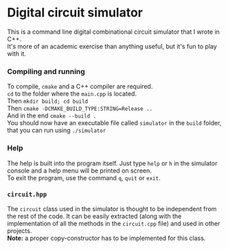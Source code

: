 # Digital circuit simulator
This is a command line digital combinational circuit simulator that I wrote in C++.  
It's more of an academic exercise than anything useful, but it's fun to play with it.  

### Compiling and running
To compile, `cmake` and a C++ compiler are required.  
`cd` to the folder where the `main.cpp` is located.  
Then `mkdir build; cd build`  
Then `cmake -DCMAKE_BUILD_TYPE:STRING=Release ..`  
And in the end `cmake --build .`  
You should now have an executable file called `simulator` in the `build` folder, that you can run using `./simulator`

### Help
The help is built into the program itself. Just type `help` or `h` in the simulator console and a help menu will be printed on screen.  
To exit the program, use the command `q`, `quit` or `exit`.

### `circuit.hpp`
The `circuit` class used in the simulator is thought to be independent from the rest of the code.
It can be easily extracted (along with the implementation of all the methods in the `circuit.cpp` file) and used in other projects.  
**Note:** a proper copy-constructor has to be implemented for this class.